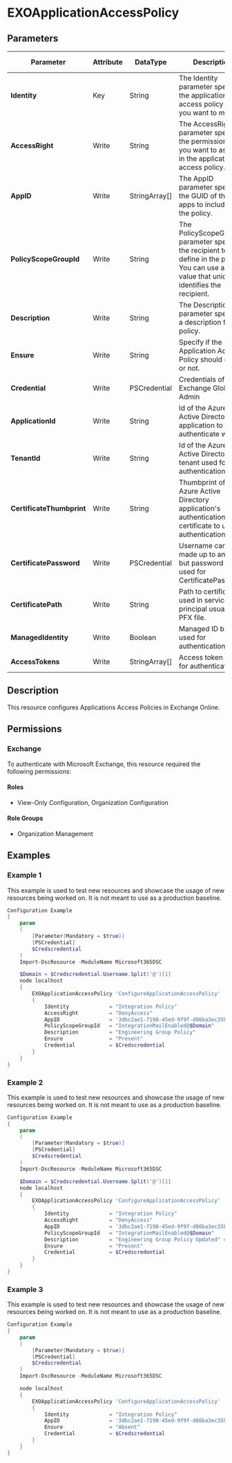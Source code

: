 ﻿# EXOApplicationAccessPolicy

## Parameters

| Parameter | Attribute | DataType | Description | Allowed Values |
| --- | --- | --- | --- | --- |
| **Identity** | Key | String | The Identity parameter specifies the application access policy that you want to modify. | |
| **AccessRight** | Write | String | The AccessRight parameter specifies the permission that you want to assign in the application access policy. | `RestrictAccess`, `DenyAccess` |
| **AppID** | Write | StringArray[] | The AppID parameter specifies the GUID of the apps to include in the policy. | |
| **PolicyScopeGroupId** | Write | String | The PolicyScopeGroupID parameter specifies the recipient to define in the policy. You can use any value that uniquely identifies the recipient. | |
| **Description** | Write | String | The Description parameter specifies a description for the policy. | |
| **Ensure** | Write | String | Specify if the Application Access Policy should exist or not. | `Present`, `Absent` |
| **Credential** | Write | PSCredential | Credentials of the Exchange Global Admin | |
| **ApplicationId** | Write | String | Id of the Azure Active Directory application to authenticate with. | |
| **TenantId** | Write | String | Id of the Azure Active Directory tenant used for authentication. | |
| **CertificateThumbprint** | Write | String | Thumbprint of the Azure Active Directory application's authentication certificate to use for authentication. | |
| **CertificatePassword** | Write | PSCredential | Username can be made up to anything but password will be used for CertificatePassword | |
| **CertificatePath** | Write | String | Path to certificate used in service principal usually a PFX file. | |
| **ManagedIdentity** | Write | Boolean | Managed ID being used for authentication. | |
| **AccessTokens** | Write | StringArray[] | Access token used for authentication. | |

## Description

This resource configures Applications Access Policies in Exchange Online.

## Permissions

### Exchange

To authenticate with Microsoft Exchange, this resource required the following permissions:

#### Roles

- View-Only Configuration, Organization Configuration

#### Role Groups

- Organization Management

## Examples

### Example 1

This example is used to test new resources and showcase the usage of new resources being worked on.
It is not meant to use as a production baseline.

```powershell
Configuration Example
{
    param
    (
        [Parameter(Mandatory = $true)]
        [PSCredential]
        $Credscredential
    )
    Import-DscResource -ModuleName Microsoft365DSC

    $Domain = $Credscredential.Username.Split('@')[1]
    node localhost
    {
        EXOApplicationAccessPolicy 'ConfigureApplicationAccessPolicy'
        {
            Identity             = "Integration Policy"
            AccessRight          = "DenyAccess"
            AppID                = '3dbc2ae1-7198-45ed-9f9f-d86ba3ec35b5'
            PolicyScopeGroupId   = "IntegrationMailEnabled@$Domain"
            Description          = "Engineering Group Policy"
            Ensure               = "Present"
            Credential           = $Credscredential
        }
    }
}
```

### Example 2

This example is used to test new resources and showcase the usage of new resources being worked on.
It is not meant to use as a production baseline.

```powershell
Configuration Example
{
    param
    (
        [Parameter(Mandatory = $true)]
        [PSCredential]
        $Credscredential
    )
    Import-DscResource -ModuleName Microsoft365DSC

    $Domain = $Credscredential.Username.Split('@')[1]
    node localhost
    {
        EXOApplicationAccessPolicy 'ConfigureApplicationAccessPolicy'
        {
            Identity             = "Integration Policy"
            AccessRight          = "DenyAccess"
            AppID                = '3dbc2ae1-7198-45ed-9f9f-d86ba3ec35b5'
            PolicyScopeGroupId   = "IntegrationMailEnabled@$Domain"
            Description          = "Engineering Group Policy Updated" # Updated Property
            Ensure               = "Present"
            Credential           = $Credscredential
        }
    }
}
```

### Example 3

This example is used to test new resources and showcase the usage of new resources being worked on.
It is not meant to use as a production baseline.

```powershell
Configuration Example
{
    param
    (
        [Parameter(Mandatory = $true)]
        [PSCredential]
        $Credscredential
    )
    Import-DscResource -ModuleName Microsoft365DSC

    node localhost
    {
        EXOApplicationAccessPolicy 'ConfigureApplicationAccessPolicy'
        {
            Identity             = "Integration Policy"
            AppID                = '3dbc2ae1-7198-45ed-9f9f-d86ba3ec35b5'
            Ensure               = "Absent"
            Credential           = $Credscredential
        }
    }
}
```

